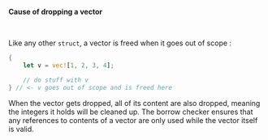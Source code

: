 **Cause of dropping a vector**

<br>

Like any other `struct`, a vector is freed when it goes out of scope :

```rust
{
    let v = vec![1, 2, 3, 4];

    // do stuff with v
} // <- v goes out of scope and is freed here
```

When the vector gets dropped, all of its content are also dropped, meaning the integers it holds will be cleaned
up. The borrow checker ensures that any references to contents of a vector are only used while the vector itself
is valid.
